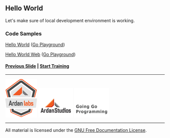 ## Hello World

Let's make sure of local development environment is working.

### Code Samples

[Hello World](../quick/hello/hello.go) ([Go Playground](http://play.golang.org/p/JdC_UYCWAR))

[Hello World Web](../quick/helloHTTP/helloHTTP.go) ([Go Playground](http://play.golang.org/p/c44Q5OiX5z))

#### [Previous Slide](slide3.md) | [Start Training](../../readme.md)
___
[![Ardan Labs](../../images/ggt_logo.png)](http://www.ardanlabs.com)
[![Ardan Studios](../../images/ardan_logo.png)](http://www.ardanstudios.com)
[![GoingGo Blog](../../images/ggb_logo.png)](http://www.goinggo.net)
___
All material is licensed under the [GNU Free Documentation License](https://github.com/ArdanStudios/gotraining/blob/master/LICENSE).